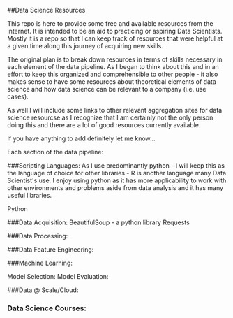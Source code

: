 ##Data Science Resources

This repo is here to provide some free and available resources from the internet.  It is intended to be an aid to practicing or aspiring Data Scientists.  Mostly it is a repo so that I can keep track of resources that were helpful at a given time along this journey of acquiring new skills.  

The original plan is to break down resources in terms of skills necessary in each element of the data pipeline.  As I began to think about this and in an effort to keep this organized and comprehensible to other people - it also makes sense to have some resources about theoretical elements of data science and how data science can be relevant to a company (i.e. use cases).

As well I will include some links to other relevant aggregation sites for data science resourcse as I recognize that I am certainly not the only person doing this and there are a lot of good resources currently available.  

If you have anything to add definitely let me know...


Each section of the data pipeline:

###Scripting Languages:
As I use predominantly python - I will keep this as the language of choice for other libraries - R is another language many Data Scientist's use. I enjoy using python as it has more applicability to work with other environments and problems aside from data analysis and it has many useful libraries.

Python 


###Data Acquisition:
BeautifulSoup - a python library
Requests 

###Data Processing:


###Data Feature Engineering:




###Machine Learning:

Model Selection:
Model Evaluation:



###Data @ Scale/Cloud:



### Data Science Courses:
